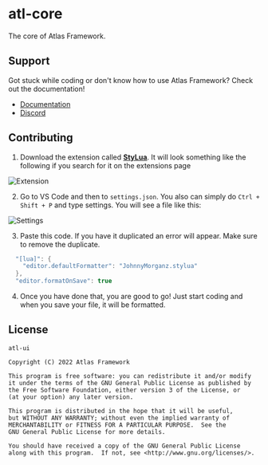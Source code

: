 # atl-core
The core of Atlas Framework.

## Support
Got stuck while coding or don't know how to use Atlas Framework? Check out the documentation!
* [Documentation](https://atlasfw.live/documentation)
* [Discord](https://discord.gg/ffz84zfaXF)

## Contributing
1. Download the extension called **[StyLua](https://marketplace.visualstudio.com/items?itemName=*JohnnyMorganz*.stylua)**. It will look something like the following if you search for it on the extensions page

![Extension](https://imgur.com/uFCTMAr.png)

2. Go to VS Code and then to `settings.json`. You also can simply do `Ctrl + Shift + P` and type settings. You will see a file like this:

![Settings](https://imgur.com/6syj1Pl.png)

3. Paste this code. If you have it duplicated an error will appear. Make sure to remove the duplicate.
```lua
  "[lua]": {
    "editor.defaultFormatter": "JohnnyMorganz.stylua"
  },
  "editor.formatOnSave": true
```
4. Once you have done that, you are good to go! Just start coding and when you save your file, it will be formatted.

## License
```
atl-ui

Copyright (C) 2022 Atlas Framework

This program is free software: you can redistribute it and/or modify
it under the terms of the GNU General Public License as published by
the Free Software Foundation, either version 3 of the License, or
(at your option) any later version.

This program is distributed in the hope that it will be useful,
but WITHOUT ANY WARRANTY; without even the implied warranty of
MERCHANTABILITY or FITNESS FOR A PARTICULAR PURPOSE.  See the
GNU General Public License for more details.

You should have received a copy of the GNU General Public License
along with this program.  If not, see <http://www.gnu.org/licenses/>.
```
